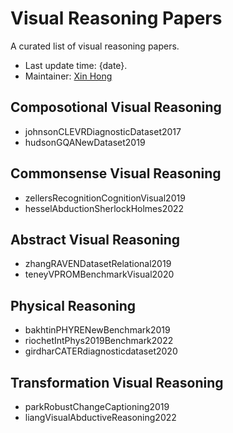 # Visual Reasoning Papers

A curated list of visual reasoning papers.

- Last update time: {date}.
- Maintainer: [Xin Hong](https://hongxin2019.github.io)

## Composotional Visual Reasoning

<!-- BEGIN ENTRIES -->
- johnsonCLEVRDiagnosticDataset2017
- hudsonGQANewDataset2019
<!-- END ENTRIES -->


## Commonsense Visual Reasoning

<!-- BEGIN ENTRIES -->
- zellersRecognitionCognitionVisual2019
- hesselAbductionSherlockHolmes2022
<!-- END ENTRIES -->


## Abstract Visual Reasoning

<!-- BEGIN ENTRIES -->
- zhangRAVENDatasetRelational2019
- teneyVPROMBenchmarkVisual2020
<!-- END ENTRIES -->

## Physical Reasoning
<!-- BEGIN ENTRIES -->
- bakhtinPHYRENewBenchmark2019
- riochetIntPhys2019Benchmark2022
- girdharCATERdiagnosticdataset2020
<!-- END ENTRIES -->

## Transformation Visual Reasoning

<!-- BEGIN ENTRIES -->
- parkRobustChangeCaptioning2019
- liangVisualAbductiveReasoning2022
<!-- END ENTRIES -->